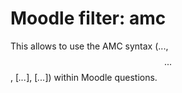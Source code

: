 Moodle filter: amc
==================

This allows to use the AMC syntax ($...$, $$...$$, [_..._], [*...*]) within Moodle questions.
